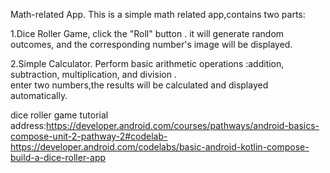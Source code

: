 Math-related App.
This is a simple math related app,contains two parts:

1.Dice Roller Game,
click the "Roll" button .
it will generate random outcomes, and the corresponding number's image will be displayed.

2.Simple Calculator.
Perform basic arithmetic operations :addition, subtraction, multiplication, and division .  
enter two numbers,the results will be calculated and displayed automatically.


dice roller game tutorial address:https://developer.android.com/courses/pathways/android-basics-compose-unit-2-pathway-2#codelab-https://developer.android.com/codelabs/basic-android-kotlin-compose-build-a-dice-roller-app
